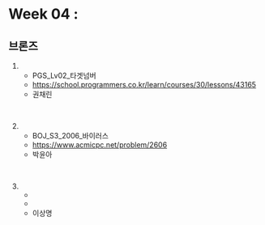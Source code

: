
# Week 04 : 

## 브론즈

1. 
   - PGS_Lv02_타겟넘버
   - https://school.programmers.co.kr/learn/courses/30/lessons/43165
   - 권채린
  
<br>

2.  
   - BOJ_S3_2006_바이러스
   - https://www.acmicpc.net/problem/2606
   - 박윤아
  
<br>

3.
    - 
    - 
    - 이상명
  


